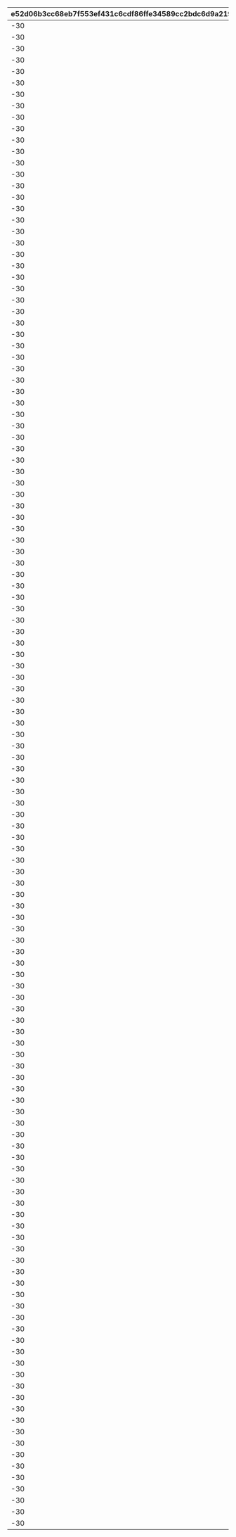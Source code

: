 |e52d06b3cc68eb7f553ef431c6cdf86ffe34589cc2bdc6d9a219ab9875621690|cb127248870b9bbce802b63153e1742f21f7be82bec4a16a313054c4ac4b1b11|ffa502194a1ab41c57b1f3f161031aadbd02b4bde2c80ad058510a39974c83b9|f4daf3bd56f007843ca9017c451edba22e59f56100a59c79fc0f05aa462019f2|75c4f793a8ba473872a6a2ea916a27c0b25c5eaa8a7d3947bf75ad39743c81bc|4c67257c6d435e0350c0e21d6fcc7f49312ef3a53bdae1b1093b6e78e7506a08|aaec6e5611a89deb689f9d59d28286f5279a87626dfd048cfb1ee081d55fa663|70171cdf1fc7923512075666e0ada118a79852546a9bc335b21de65ca2f49f70|6385cd01efce69cfdbaccef2dfab575f67eae0f8daa70f728d40d716657a79f2|6f7eea3873ceb9decc5d7fc5ddf4ff0863486ce9ed1bb891ad25127b8861f371|08565a813791ea814da5fbb624183812cf7b19d48f211a3db88b1d017ba1e933|543d66cf533b7605e3b054eabf942a4cbe3e5f886a2203c54ede82dd600287c3|1f0d107f1f7adf08a261fcf46b3b9ef6df5e292c9aa8419358c9dc5d2114dfbb|0541620ae7e8b845892cbb51f52959ee317316f29e17aa10ffdfb349f179fa45|f6419f30bc4c3a4aece9d8997f8d5ab432fdb5bf585095ac45696e8571cba8cc|
| --- | --- | --- | --- | --- | --- | --- | --- | --- | --- | --- | --- | --- | --- | --- |
|-30|0|bgm_MC170|0|100198|0|1.3|-30|1|100198|bgm_MC170|0|94002|0|92407110|
|-30|0|bgm_MC170|0|100198|0|1.3|-30|1|100198|bgm_MC170|0|94002|0|92407120|
|-30|0|bgm_MC170|0|100198|0|1.3|-30|1|100198|bgm_MC170|0|94002|0|92407130|
|-30|0|bgm_MC170|0|100198|0|1.3|-30|1|100198|bgm_MC170|0|94002|0|92407140|
|-30|0|bgm_MC170|0|100198|0|1.45|20|2|100198|bgm_MC170|0|94002|0|92407210|
|-30|0|bgm_MC170|0|100198|0|1.45|20|2|100198|bgm_MC170|0|94002|0|92407220|
|-30|0|bgm_MC170|0|100198|0|1.45|20|2|100198|bgm_MC170|0|94002|0|92407230|
|-30|0|bgm_MC170|0|100198|0|1.45|20|2|100198|bgm_MC170|0|94002|0|92407240|
|-30|0|bgm_MC170|0|100198|0|1.4|-30|3|100198|bgm_MC170|0|94002|0|92407310|
|-30|0|bgm_MC170|0|100198|0|1.4|-30|3|100198|bgm_MC170|0|94002|0|92407320|
|-30|0|bgm_MC170|0|100198|0|1.4|-30|3|100198|bgm_MC170|0|94002|0|92407330|
|-30|0|bgm_MC170|0|100198|0|1.4|-30|3|100198|bgm_MC170|0|94002|0|92407340|
|-30|0|bgm_MC170|0|101822|0|0.9|-30|1|101822|bgm_MC170|0|94002|0|92408110|
|-30|0|bgm_MC170|0|101822|0|0.9|-30|1|101822|bgm_MC170|0|94002|0|92408120|
|-30|0|bgm_MC170|0|101822|0|0.9|-30|1|101822|bgm_MC170|0|94002|0|92408130|
|-30|0|bgm_MC170|0|101822|0|0.9|-30|1|101822|bgm_MC170|0|94002|0|92408140|
|-30|0|bgm_MC170|0|101822|0|1|20|2|101822|bgm_MC170|0|94002|0|92408210|
|-30|0|bgm_MC170|0|101822|0|1|20|2|101822|bgm_MC170|0|94002|0|92408220|
|-30|0|bgm_MC170|0|101822|0|1|20|2|101822|bgm_MC170|0|94002|0|92408230|
|-30|0|bgm_MC170|0|101822|0|1|20|2|101822|bgm_MC170|0|94002|0|92408240|
|-30|0|bgm_MC170|0|101822|0|0.9|0|3|101822|bgm_MC170|0|94002|0|92408310|
|-30|0|bgm_MC170|0|101822|0|0.9|0|3|101822|bgm_MC170|0|94002|0|92408320|
|-30|0|bgm_MC170|0|101822|0|0.9|0|3|101822|bgm_MC170|0|94002|0|92408330|
|-30|0|bgm_MC170|0|101822|0|0.9|0|3|101822|bgm_MC170|0|94002|0|92408340|
|-30|-50|bgm_MC170|0|101191|0|1.25|-30|1|101191|bgm_MC170|0|94002|0|92409110|
|-30|-50|bgm_MC170|0|101191|0|1.25|-30|1|101191|bgm_MC170|0|94002|0|92409120|
|-30|-50|bgm_MC170|0|101191|0|1.25|-30|1|101191|bgm_MC170|0|94002|0|92409130|
|-30|-50|bgm_MC170|0|101191|0|1.25|-30|1|101191|bgm_MC170|0|94002|0|92409140|
|-30|0|bgm_MC170|0|101191|0|1|20|2|101191|bgm_MC170|0|94002|0|92409210|
|-30|0|bgm_MC170|0|101191|0|1|20|2|101191|bgm_MC170|0|94002|0|92409220|
|-30|0|bgm_MC170|0|101191|0|1|20|2|101191|bgm_MC170|0|94002|0|92409230|
|-30|0|bgm_MC170|0|101191|0|1|20|2|101191|bgm_MC170|0|94002|0|92409240|
|-30|-50|bgm_MC170|0|101191|0|1.25|-30|3|101191|bgm_MC170|0|94002|0|92409310|
|-30|-50|bgm_MC170|0|101191|0|1.25|-30|3|101191|bgm_MC170|0|94002|0|92409320|
|-30|-50|bgm_MC170|0|101191|0|1.25|-30|3|101191|bgm_MC170|0|94002|0|92409330|
|-30|-50|bgm_MC170|0|101191|0|1.25|-30|3|101191|bgm_MC170|0|94002|0|92409340|
|-30|0|bgm_MC170|0|103013|0|1.3|-30|1|103013|bgm_MC170|0|94002|0|92410110|
|-30|0|bgm_MC170|0|103013|0|1.3|-30|1|103013|bgm_MC170|0|94002|0|92410120|
|-30|0|bgm_MC170|0|103013|0|1.3|-30|1|103013|bgm_MC170|0|94002|0|92410130|
|-30|0|bgm_MC170|0|103013|0|1.3|-30|1|103013|bgm_MC170|0|94002|0|92410140|
|-30|0|bgm_MC170|0|103013|0|1.45|20|2|103013|bgm_MC170|0|94002|0|92410210|
|-30|0|bgm_MC170|0|103013|0|1.45|20|2|103013|bgm_MC170|0|94002|0|92410220|
|-30|0|bgm_MC170|0|103013|0|1.45|20|2|103013|bgm_MC170|0|94002|0|92410230|
|-30|0|bgm_MC170|0|103013|0|1.45|20|2|103013|bgm_MC170|0|94002|0|92410240|
|-30|0|bgm_MC170|0|103013|0|1.4|-30|3|103013|bgm_MC170|0|94002|0|92410310|
|-30|0|bgm_MC170|0|103013|0|1.4|-30|3|103013|bgm_MC170|0|94002|0|92410320|
|-30|0|bgm_MC170|0|103013|0|1.4|-30|3|103013|bgm_MC170|0|94002|0|92410330|
|-30|0|bgm_MC170|0|103013|0|1.4|-30|3|103013|bgm_MC170|0|94002|0|92410340|
|-30|40|bgm_MC170|0|100198|0|1|-30|1|100198|bgm_MC170|0|94002|0|92411110|
|-30|40|bgm_MC170|0|100198|0|1|-30|1|100198|bgm_MC170|0|94002|0|92411120|
|-30|40|bgm_MC170|0|100198|0|1|-30|1|100198|bgm_MC170|0|94002|0|92411130|
|-30|40|bgm_MC170|0|100198|0|1|-30|1|100198|bgm_MC170|0|94002|0|92411140|
|-30|140|bgm_MC170|0|100198|0|1.45|-90|2|100198|bgm_MC170|0|94002|0|92411210|
|-30|140|bgm_MC170|0|100198|0|1.45|-90|2|100198|bgm_MC170|0|94002|0|92411220|
|-30|140|bgm_MC170|0|100198|0|1.45|-90|2|100198|bgm_MC170|0|94002|0|92411230|
|-30|140|bgm_MC170|0|100198|0|1.45|-90|2|100198|bgm_MC170|0|94002|0|92411240|
|-30|40|bgm_MC170|0|100198|0|1.1|-30|3|100198|bgm_MC170|0|94002|0|92411310|
|-30|40|bgm_MC170|0|100198|0|1.1|-30|3|100198|bgm_MC170|0|94002|0|92411320|
|-30|40|bgm_MC170|0|100198|0|1.1|-30|3|100198|bgm_MC170|0|94002|0|92411330|
|-30|40|bgm_MC170|0|100198|0|1.1|-30|3|100198|bgm_MC170|0|94002|0|92411340|
|-30|210|bgm_MC170|0|101621|0|1|-210|1|101621|bgm_MC170|0|94002|0|92412110|
|-30|210|bgm_MC170|0|101621|0|1|-210|1|101621|bgm_MC170|0|94002|0|92412120|
|-30|210|bgm_MC170|0|101621|0|1|-210|1|101621|bgm_MC170|0|94002|0|92412130|
|-30|210|bgm_MC170|0|101621|0|1|-210|1|101621|bgm_MC170|0|94002|0|92412140|
|-30|140|bgm_MC170|0|101621|0|1.45|-90|2|101621|bgm_MC170|0|94002|0|92412210|
|-30|140|bgm_MC170|0|101621|0|1.45|-90|2|101621|bgm_MC170|0|94002|0|92412220|
|-30|140|bgm_MC170|0|101621|0|1.45|-90|2|101621|bgm_MC170|0|94002|0|92412230|
|-30|140|bgm_MC170|0|101621|0|1.45|-90|2|101621|bgm_MC170|0|94002|0|92412240|
|-30|180|bgm_MC170|0|101621|0|1.1|-30|3|101621|bgm_MC170|0|94002|0|92412310|
|-30|180|bgm_MC170|0|101621|0|1.1|-30|3|101621|bgm_MC170|0|94002|0|92412320|
|-30|180|bgm_MC170|0|101621|0|1.1|-30|3|101621|bgm_MC170|0|94002|0|92412330|
|-30|180|bgm_MC170|0|101621|0|1.1|-30|3|101621|bgm_MC170|0|94002|0|92412340|
|-30|60|bgm_MC170|0|101822|0|1.4|-60|1|101822|bgm_MC170|0|94002|0|92414110|
|-30|60|bgm_MC170|0|101822|0|1.4|-60|1|101822|bgm_MC170|0|94002|0|92414120|
|-30|60|bgm_MC170|0|101822|0|1.4|-60|1|101822|bgm_MC170|0|94002|0|92414130|
|-30|60|bgm_MC170|0|101822|0|1.4|-60|1|101822|bgm_MC170|0|94002|0|92414140|
|-30|150|bgm_MC170|0|101822|0|1|-330|2|101822|bgm_MC170|0|94002|0|92414210|
|-30|150|bgm_MC170|0|101822|0|1|-330|2|101822|bgm_MC170|0|94002|0|92414220|
|-30|150|bgm_MC170|0|101822|0|1|-330|2|101822|bgm_MC170|0|94002|0|92414230|
|-30|150|bgm_MC170|0|101822|0|1|-330|2|101822|bgm_MC170|0|94002|0|92414240|
|-30|100|bgm_MC170|0|101822|0|1.2|0|3|101822|bgm_MC170|0|94002|0|92414310|
|-30|100|bgm_MC170|0|101822|0|1.2|0|3|101822|bgm_MC170|0|94002|0|92414320|
|-30|100|bgm_MC170|0|101822|0|1.2|0|3|101822|bgm_MC170|0|94002|0|92414330|
|-30|100|bgm_MC170|0|101822|0|1.2|0|3|101822|bgm_MC170|0|94002|0|92414340|
|-30|30|bgm_MC170|0|101623|0|2.4|0|1|101623|bgm_MC170|0|94002|0|92415110|
|-30|30|bgm_MC170|0|101623|0|2.4|0|1|101623|bgm_MC170|0|94002|0|92415120|
|-30|30|bgm_MC170|0|101623|0|2.4|0|1|101623|bgm_MC170|0|94002|0|92415130|
|-30|30|bgm_MC170|0|101623|0|2.4|0|1|101623|bgm_MC170|0|94002|0|92415140|
|-30|150|bgm_MC170|0|101623|0|1.1|-270|2|101623|bgm_MC170|0|94002|0|92415210|
|-30|150|bgm_MC170|0|101623|0|1.1|-270|2|101623|bgm_MC170|0|94002|0|92415220|
|-30|150|bgm_MC170|0|101623|0|1.1|-270|2|101623|bgm_MC170|0|94002|0|92415230|
|-30|150|bgm_MC170|0|101623|0|1.1|-270|2|101623|bgm_MC170|0|94002|0|92415240|
|-30|250|bgm_MC170|0|101623|0|1.2|-400|3|101623|bgm_MC170|0|94002|0|92415310|
|-30|250|bgm_MC170|0|101623|0|1.2|-400|3|101623|bgm_MC170|0|94002|0|92415320|
|-30|250|bgm_MC170|0|101623|0|1.2|-400|3|101623|bgm_MC170|0|94002|0|92415330|
|-30|250|bgm_MC170|0|101623|0|1.2|-400|3|101623|bgm_MC170|0|94002|0|92415340|
|-30|150|bgm_MC170|0|103013|0|1.3|-120|1|103013|bgm_MC170|0|94002|0|92416110|
|-30|150|bgm_MC170|0|103013|0|1.3|-120|1|103013|bgm_MC170|0|94002|0|92416120|
|-30|150|bgm_MC170|0|103013|0|1.3|-120|1|103013|bgm_MC170|0|94002|0|92416130|
|-30|150|bgm_MC170|0|103013|0|1.3|-120|1|103013|bgm_MC170|0|94002|0|92416140|
|-30|140|bgm_MC170|0|103013|0|1.5|-90|2|103013|bgm_MC170|0|94002|0|92416210|
|-30|140|bgm_MC170|0|103013|0|1.5|-90|2|103013|bgm_MC170|0|94002|0|92416220|
|-30|140|bgm_MC170|0|103013|0|1.5|-90|2|103013|bgm_MC170|0|94002|0|92416230|
|-30|140|bgm_MC170|0|103013|0|1.5|-90|2|103013|bgm_MC170|0|94002|0|92416240|
|-30|140|bgm_MC170|0|103013|0|1.25|-450|3|103013|bgm_MC170|0|94002|0|92416310|
|-30|140|bgm_MC170|0|103013|0|1.25|-450|3|103013|bgm_MC170|0|94002|0|92416320|
|-30|140|bgm_MC170|0|103013|0|1.25|-450|3|103013|bgm_MC170|0|94002|0|92416330|
|-30|140|bgm_MC170|0|103013|0|1.25|-450|3|103013|bgm_MC170|0|94002|0|92416340|
|-30|0|bgm_MC170|0|101191|0|0.95|-30|1|101191|bgm_MC170|0|94002|0|92417110|
|-30|0|bgm_MC170|0|101191|0|0.95|-30|1|101191|bgm_MC170|0|94002|0|92417120|
|-30|0|bgm_MC170|0|101191|0|0.95|-30|1|101191|bgm_MC170|0|94002|0|92417130|
|-30|0|bgm_MC170|0|101191|0|0.95|-30|1|101191|bgm_MC170|0|94002|0|92417140|
|-30|140|bgm_MC170|0|101191|0|1.6|-60|2|101191|bgm_MC170|0|94002|0|92417210|
|-30|140|bgm_MC170|0|101191|0|1.6|-60|2|101191|bgm_MC170|0|94002|0|92417220|
|-30|140|bgm_MC170|0|101191|0|1.6|-60|2|101191|bgm_MC170|0|94002|0|92417230|
|-30|140|bgm_MC170|0|101191|0|1.6|-60|2|101191|bgm_MC170|0|94002|0|92417240|
|-30|80|bgm_MC170|0|101191|0|1.35|-60|3|101191|bgm_MC170|0|94002|0|92417310|
|-30|80|bgm_MC170|0|101191|0|1.35|-60|3|101191|bgm_MC170|0|94002|0|92417320|
|-30|80|bgm_MC170|0|101191|0|1.35|-60|3|101191|bgm_MC170|0|94002|0|92417330|
|-30|80|bgm_MC170|0|101191|0|1.35|-60|3|101191|bgm_MC170|0|94002|0|92417340|
|-30|90|bgm_MC170|0|101191|0|1|-210|1|101191|bgm_MC170|0|94002|0|92501110|
|-30|90|bgm_MC170|0|101191|0|1|-210|1|101191|bgm_MC170|0|94002|0|92501120|
|-30|90|bgm_MC170|0|101191|0|1|-210|1|101191|bgm_MC170|0|94002|0|92501130|
|-30|90|bgm_MC170|0|101191|0|1|-210|1|101191|bgm_MC170|0|94002|0|92501140|
|-30|210|bgm_MC170|0|101191|0|1|-240|2|101191|bgm_MC170|0|94002|0|92501210|
|-30|210|bgm_MC170|0|101191|0|1|-240|2|101191|bgm_MC170|0|94002|0|92501220|
|-30|210|bgm_MC170|0|101191|0|1|-240|2|101191|bgm_MC170|0|94002|0|92501230|
|-30|210|bgm_MC170|0|101191|0|1|-240|2|101191|bgm_MC170|0|94002|0|92501240|
|-30|250|bgm_MC170|0|101191|0|1.1|-90|3|101191|bgm_MC170|0|94002|0|92501310|
|-30|250|bgm_MC170|0|101191|0|1.1|-90|3|101191|bgm_MC170|0|94002|0|92501320|
|-30|250|bgm_MC170|0|101191|0|1.1|-90|3|101191|bgm_MC170|0|94002|0|92501330|
|-30|250|bgm_MC170|0|101191|0|1.1|-90|3|101191|bgm_MC170|0|94002|0|92501340|
